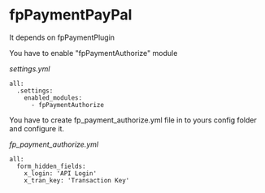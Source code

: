 # fpPaymentPayPal

It depends on fpPaymentPlugin

You have to enable "fpPaymentAuthorize" module

_settings.yml_

    all:
      .settings:
        enabled_modules:
          - fpPaymentAuthorize
    

You have to create fp_payment_authorize.yml file in to yours config folder and configure it.

_fp_payment_authorize.yml_

    all:
      form_hidden_fields:
        x_login: 'API Login'
        x_tran_key: 'Transaction Key'
        